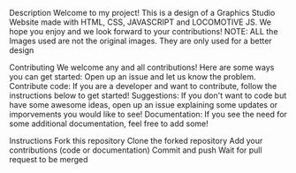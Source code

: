 Description
Welcome to my project! This is a design of a Graphics Studio Website made with HTML, CSS, JAVASCRIPT and LOCOMOTIVE JS. We hope you enjoy and we look forward to your contributions!
NOTE: ALL the Images used are not the original images. They are only used for a better design


Contributing
We welcome any and all contributions! Here are some ways you can get started:
Open up an issue and let us know the problem. Contribute code: If you are a developer and want to contribute, follow the instructions below to get started! Suggestions: If you don't want to code but have some awesome ideas, open up an issue explaining some updates or imporvements you would like to see! Documentation: If you see the need for some additional documentation, feel free to add some!

Instructions
Fork this repository
Clone the forked repository
Add your contributions (code or documentation)
Commit and push
Wait for pull request to be merged
